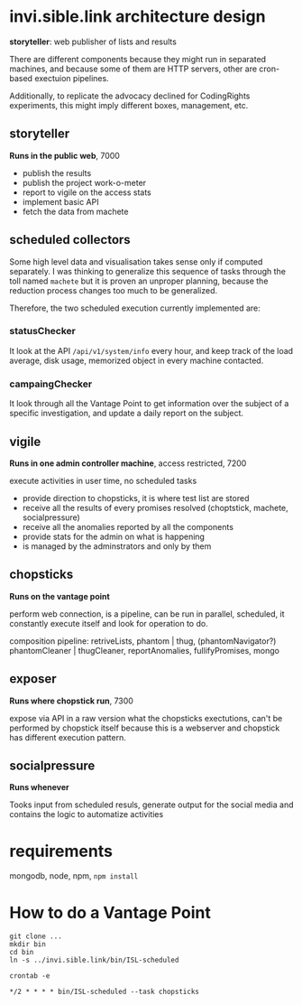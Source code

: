 # invi.sible.link architecture design

**storyteller**: web publisher of lists and results

There are different components because they might run in separated
machines, and because some of them are HTTP servers, other are cron-based
exectuion pipelines.

Additionally, to replicate the advocacy declined for CodingRights 
experiments, this might imply different boxes, management, etc.

## storyteller

**Runs in the public web**, 7000

 * publish the results
 * publish the project work-o-meter
 * report to vigile on the access stats
 * implement basic API
 * fetch the data from machete

## scheduled collectors 

Some high level data and visualisation takes sense only if computed separately.
I was thinking to generalize this sequence of tasks through the toll named
`machete` but it is proven an unproper planning, because the reduction process
changes too much to be generalized.

Therefore, the two scheduled execution currently implemented are:

### statusChecker

It look at the API `/api/v1/system/info` every hour, and keep track of the
load average, disk usage, memorized object in every machine contacted.

### campaingChecker

It look through all the Vantage Point to get information over the subject
of a specific investigation, and update a daily report on the subject.


## vigile

**Runs in one admin controller machine**, access restricted, 7200

execute activities in user time, no scheduled tasks

  * provide direction to chopsticks, it is where test list are stored
  * receive all the results of every promises resolved (choptstick, machete, socialpressure)
  * receive all the anomalies reported by all the components
  * provide stats for the admin on what is happening
  * is managed by the adminstrators and only by them

## chopsticks

**Runs on the vantage point**

perform web connection, is a pipeline, can be run in parallel, scheduled,
it constantly execute itself and look for operation to do.

composition pipeline:
  retriveLists,
    phantom | thug,
    (phantomNavigator?)
    phantomCleaner | thugCleaner,
    reportAnomalies,
    fullifyPromises,
    mongo


## exposer

**Runs where chopstick run**, 7300

expose via API in a raw version what the chopsticks exectutions, can't
be performed by chopstick itself because this is a webserver and chopstick
has different execution pattern.

## socialpressure

**Runs whenever**

Tooks input from scheduled resuls, generate output for the social media and
contains the logic to automatize activities

# requirements

mongodb, node, npm, `npm install`

# How to do a Vantage Point

```
git clone ...
mkdir bin 
cd bin
ln -s ../invi.sible.link/bin/ISL-scheduled 

crontab -e

*/2 * * * * bin/ISL-scheduled --task chopsticks
```
